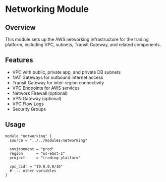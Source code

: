 # Networking Module

## Overview

This module sets up the AWS networking infrastructure for the trading platform, including VPC, subnets, Transit Gateway, and related components.

## Features

- VPC with public, private app, and private DB subnets
- NAT Gateways for outbound internet access
- Transit Gateway for inter-region connectivity
- VPC Endpoints for AWS services
- Network Firewall (optional)
- VPN Gateway (optional)
- VPC Flow Logs
- Security Groups

## Usage

```hcl
module "networking" {
  source = "../../modules/networking"

  environment = "prod"
  region      = "us-east-1"
  project     = "trading-platform"

  vpc_cidr = "10.0.0.0/16"
  # ... other variables
}
```
